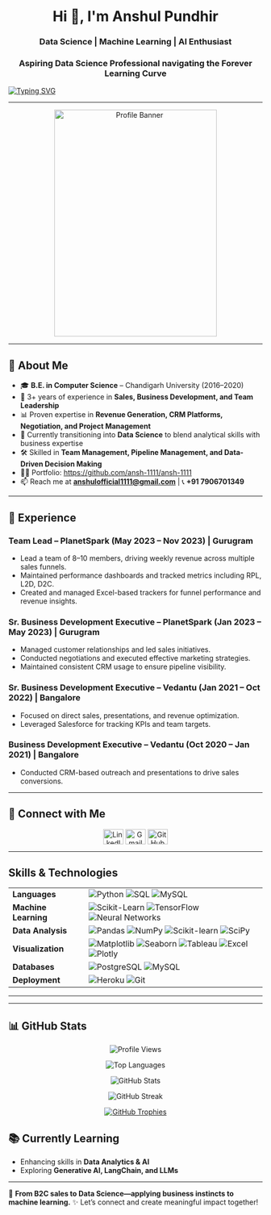 <h1 align="center">Hi 👋, I'm Anshul Pundhir</h1>
<h3 align="center">Data Science | Machine Learning | AI Enthusiast</h3>
<h3 align="center">Aspiring Data Science Professional navigating the Forever Learning Curve</h3>

[![Typing SVG](https://readme-typing-svg.herokuapp.com?color=0D8ABC&lines=Turning+Data+into+Decisions...;Data+Science+%7C+Python+%7C+Machine+Learning)](https://git.io/typing-svg)

---

<p align="center">
  <img src="https://github.com/user-attachments/assets/77ac71f0-f5b3-4f70-b187-5c2bce0c41ed" alt="Profile Banner" width="80%" style="height: 450px;">
</p>

---

## 🚀 About Me

- 🎓 **B.E. in Computer Science** – Chandigarh University (2016–2020)
- 💼 3+ years of experience in **Sales, Business Development, and Team Leadership**
- 📊 Proven expertise in **Revenue Generation, CRM Platforms, Negotiation, and Project Management**
- 🌱 Currently transitioning into **Data Science** to blend analytical skills with business expertise
- 🛠️ Skilled in **Team Management, Pipeline Management, and Data-Driven Decision Making**
- 👨‍💻 Portfolio: https://github.com/ansh-1111/ansh-1111
- 📫 Reach me at **anshulofficial1111@gmail.com** | 📞 **+91 7906701349**

---

## 💼 Experience

### **Team Lead – PlanetSpark** (May 2023 – Nov 2023) | Gurugram  
- Lead a team of 8–10 members, driving weekly revenue across multiple sales funnels.
- Maintained performance dashboards and tracked metrics including RPL, L2D, D2C.
- Created and managed Excel-based trackers for funnel performance and revenue insights.

### **Sr. Business Development Executive – PlanetSpark** (Jan 2023 – May 2023) | Gurugram  
- Managed customer relationships and led sales initiatives.
- Conducted negotiations and executed effective marketing strategies.
- Maintained consistent CRM usage to ensure pipeline visibility.

### **Sr. Business Development Executive – Vedantu** (Jan 2021 – Oct 2022) | Bangalore  
- Focused on direct sales, presentations, and revenue optimization.
- Leveraged Salesforce for tracking KPIs and team targets.

### **Business Development Executive – Vedantu** (Oct 2020 – Jan 2021) | Bangalore  
- Conducted CRM-based outreach and presentations to drive sales conversions.

---

## 🔗 Connect with Me

<p align="center">
  <a href="https://linkedin.com/in/anshul-pundhir-61b73519b" target="blank"><img align="center" src="https://raw.githubusercontent.com/rahuldkjain/github-profile-readme-generator/master/src/images/icons/Social/linked-in-alt.svg" alt="LinkedIn" height="30" width="40" /></a>
  <a href="mailto:anshulofficial1111@gmail.com" target="blank"><img align="center" src="https://img.shields.io/badge/Gmail-EA4335?style=flat&logo=gmail&logoColor=white" alt="Gmail" height="30" width="40" /></a>
  <a href="https://github.com/ansh-1111" target="blank"><img align="center" src="https://img.shields.io/badge/GitHub-100000?style=flat&logo=github&logoColor=white" alt="GitHub" height="30" width="40" /></a>
</p>

---

##  Skills & Technologies  
<!-- <img src="https://user-images.githubusercontent.com/74038190/221352975-94759904-aa4c-4032-a8ab-b546efb9c478.gif" width="150"> -->

<table>
  <tr>
    <td><strong>Languages</strong></td>
    <td>
      <img src="https://img.shields.io/badge/Python-3776AB?style=flat&logo=python&logoColor=white" alt="Python">
      <img src="https://img.shields.io/badge/SQL-336791?style=flat&logo=postgresql&logoColor=white" alt="SQL">
      <img src="https://img.shields.io/badge/MySQL-4479A1?style=flat&logo=mysql&logoColor=white" alt="MySQL">
    </td>
    <!-- <td><img src="https://github.com/Anmol-Baranwal/Cool-GIFs-For-GitHub/assets/74038190/7d484dc9-68a9-4ee6-a767-aea59035c12d" width="130"></td>-->
  </tr>
  <tr>
    <td><strong>Machine Learning</strong></td>
    <td>
      <img src="https://img.shields.io/badge/Scikit--Learn-F7931E?style=flat&logo=scikit-learn&logoColor=white" alt="Scikit-Learn">
      <img src="https://img.shields.io/badge/TensorFlow-FF6F00?style=flat&logo=tensorflow&logoColor=white" alt="TensorFlow">
      <img src="https://img.shields.io/badge/Neural%20Networks-008080?style=flat&logo=neural-network&logoColor=white" alt="Neural Networks">
    </td>
    <!-- <td><img src="https://user-images.githubusercontent.com/74038190/213760677-e45ca5f7-d1aa-4c2c-91e0-573819287304.gif" width="130"></td>-->
  </tr>
<tr>
  <td><strong>Data Analysis</strong></td>
  <td>
    <img src="https://img.shields.io/badge/Pandas-150458?style=flat&logo=pandas&logoColor=white" alt="Pandas">
    <img src="https://img.shields.io/badge/NumPy-013243?style=flat&logo=numpy&logoColor=white" alt="NumPy">
    <img src="https://img.shields.io/badge/Scikit--learn-F7931E?style=flat&logo=scikit-learn&logoColor=white" alt="Scikit-learn">
    <img src="https://img.shields.io/badge/SciPy-8CAAE6?style=flat&logo=scipy&logoColor=white" alt="SciPy">
  </td>
  <!-- <td><img src="https://user-images.githubusercontent.com/74038190/213760697-1dc03683-ba49-44f2-985e-95fd5ec22d3f.gif" width="130"></td>-->
</tr>

  <tr>
    <td><strong>Visualization</strong></td>
    <td>
      <img src="https://img.shields.io/badge/Matplotlib-008080?style=flat&logo=python&logoColor=white" alt="Matplotlib">
      <img src="https://img.shields.io/badge/Seaborn-4C4C4C?style=flat&logo=python&logoColor=white" alt="Seaborn">
      <img src="https://img.shields.io/badge/Tableau-E97627?style=flat&logo=tableau&logoColor=white" alt="Tableau">
      <img src="https://img.shields.io/badge/Excel-217346?style=flat&logo=microsoft-excel&logoColor=white" alt="Excel">
      <img src="https://img.shields.io/badge/Plotly-3F4F75?style=flat&logo=plotly&logoColor=white" alt="Plotly">
    </td>
    <!-- <td><img src="https://user-images.githubusercontent.com/74038190/221352987-68da234d-4d62-4e9d-9d7f-098dc657c2dc.gif" width="130"></td>-->
  </tr>
  <tr>
    <td><strong>Databases</strong></td>
    <td>
      <img src="https://img.shields.io/badge/PostgreSQL-336791?style=flat&logo=postgresql&logoColor=white" alt="PostgreSQL">
      <img src="https://img.shields.io/badge/MySQL-4479A1?style=flat&logo=mysql&logoColor=white" alt="MySQL">
    </td>
    <!-- <td><img src="https://github.com/Anmol-Baranwal/Cool-GIFs-For-GitHub/assets/74038190/45ded936-e675-47cd-8457-1f50b4e16efc" width="130"></td>-->
  </tr>
  <tr>
    <td><strong>Deployment</strong></td>
    <td>
      <img src="https://img.shields.io/badge/Heroku-430098?style=flat&logo=heroku&logoColor=white" alt="Heroku">
      <img src="https://img.shields.io/badge/Git-F05032?style=flat&logo=git&logoColor=white" alt="Git">
    </td>
    <!-- <td><img src="https://github.com/Anmol-Baranwal/Cool-GIFs-For-GitHub/assets/74038190/993370af-11f4-48e7-9e0d-e5b79c2e7890" width="130"></td>-->
  </tr>
</table>
<!-- <img align="center" src="https://user-images.githubusercontent.com/74038190/212750155-3ceddfbd-19d3-40a3-87af-8d329c8323c4.gif" width="300"> -->
<!-- Data science GIF -->
<!-- <img align="left" alt="Data Science" width="300" src="https://media.giphy.com/media/LMcB8XospGZO8UQq87/giphy.gif" />-->

---

<!-- Previous table content stays unchanged -->

---

## 📊 GitHub Stats

<p align="center">
  <img src="https://komarev.com/ghpvc/?username=ansh-1111&label=Profile%20views&color=0e75b6&style=flat" alt="Profile Views" />
</p>
<p align="center">
  <img src="https://github-readme-stats.vercel.app/api/top-langs/?username=ansh-1111&layout=compact&theme=radical" alt="Top Languages">
</p>
<p align="center">
  <img src="https://github-readme-stats.vercel.app/api?username=ansh-1111&show_icons=true&theme=radical" alt="GitHub Stats">
</p>
<p align="center">
  <img src="https://github-readme-streak-stats.herokuapp.com/?user=ansh-1111&theme=radical" alt="GitHub Streak">
</p>
<p align="center">
  <a href="https://github.com/ryo-ma/github-profile-trophy">
    <img src="https://github-profile-trophy.vercel.app/?username=ansh-1111" alt="GitHub Trophies" />
  </a>
</p>

## 📚 Currently Learning

- Enhancing skills in **Data Analytics & AI**
- Exploring **Generative AI, LangChain, and LLMs**

---

🚀 **From B2C sales to Data Science—applying business instincts to machine learning.**
✨ Let’s connect and create meaningful impact together!
